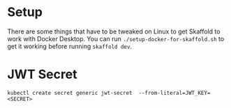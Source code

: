 # Setup

There are some things that have to be tweaked on Linux to get Skaffold to work with Docker Desktop. You can run `./setup-docker-for-skaffold.sh` to get it working before running `skaffold dev`.

# JWT Secret

`kubectl create secret generic jwt-secret 
--from-literal=JWT_KEY=<SECRET>`
